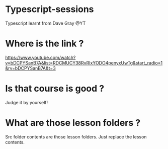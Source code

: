 # Typescript-sessions
 Typescript learnt from Dave Gray @YT

# Where is the link ? 
https://www.youtube.com/watch?v=bDCPYSanB7A&list=RDCMUCY38RvRIxYODO4penyxUwTg&start_radio=1&rv=bDCPYSanB7A&t=3

# Is that course is good ? 
Judge it by yourself!


# What are those lesson folders ?
Src folder contents are those lesson folders. Just replace the lesson contents. 